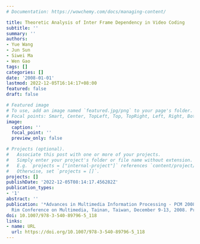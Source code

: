 ```yaml
---
# Documentation: https://wowchemy.com/docs/managing-content/

title: Theoretic Analysis of Inter Frame Dependency in Video Coding
subtitle: ''
summary: ''
authors:
- Yue Wang
- Jun Sun
- Siwei Ma
- Wen Gao
tags: []
categories: []
date: '2008-01-01'
lastmod: 2022-12-05T16:14:17+08:00
featured: false
draft: false

# Featured image
# To use, add an image named `featured.jpg/png` to your page's folder.
# Focal points: Smart, Center, TopLeft, Top, TopRight, Left, Right, BottomLeft, Bottom, BottomRight.
image:
  caption: ''
  focal_point: ''
  preview_only: false

# Projects (optional).
#   Associate this post with one or more of your projects.
#   Simply enter your project's folder or file name without extension.
#   E.g. `projects = ["internal-project"]` references `content/project/deep-learning/index.md`.
#   Otherwise, set `projects = []`.
projects: []
publishDate: '2022-12-05T08:14:17.456282Z'
publication_types:
- '1'
abstract: ''
publication: '*Advances in Multimedia Information Processing - PCM 2008, 9th Pacific
  Rim Conference on Multimedia, Tainan, Taiwan, December 9-13, 2008. Proceedings*'
doi: 10.1007/978-3-540-89796-5_118
links:
- name: URL
  url: https://doi.org/10.1007/978-3-540-89796-5_118
---
```

